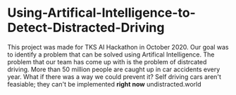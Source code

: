 # Using-Artifical-Intelligence-to-Detect-Distracted-Driving

This project was made for TKS AI Hackathon in October 2020. Our goal was to identify a problem that can be solved using Artifical Intelligence. The problem that our team has 
come up with is the problem of distrcated driving. More than 50 million people are caught up in car accidents every year. What if there was a way we could prevent it?
Self driving cars aren't feasiable; they can't be implemented <b>right now</b>
undistracted.world
